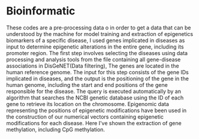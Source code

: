 # Bioinformatic
These codes are a pre-processing data o in order to get a data that can be understood by the machine for model training and extraction of epigenetics biomarkers of a specific disease, I used genes implicated in diseases as input to determine epigenetic alterations in the entire gene, including its promoter region.
The first step involves selecting the diseases using data processing and analysis tools from the file containing all gene-disease associations in DisGeNET(Data filtering), 
The genes are located in the human reference genome. The input for this step consists of the gene IDs implicated in diseases, and the output is the positioning of the gene in the human genome, including the start and end positions of the gene responsible for the disease. The query is executed automatically by an algorithm that searches the NCBI genetic database using the ID of each gene to retrieve its location on the chromosome.
Epigenomic data representing the positions of epigenetic modifications have been used in the construction of our numerical vectors containing epigenetic modifications for each disease. 
Here I've shown the extraction of gene methylation, including CpG methylation.
